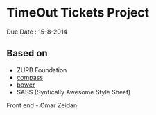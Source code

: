 # TimeOut Tickets Project
Due Date : 15-8-2014

## Based on

  * ZURB Foundation
  * [compass](http://compass-style.org/)
  * [bower](http://bower.io)
  * SASS (Syntically Awesome Style Sheet)

Front end - Omar Zeidan